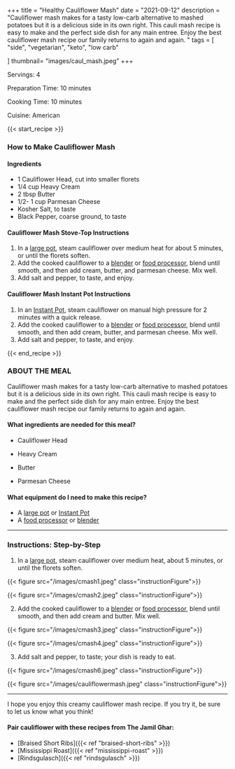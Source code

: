 +++
title = "Healthy Cauliflower Mash"
date = "2021-09-12"
description = "Cauliflower mash makes for a tasty low-carb alternative to mashed potatoes but it is a delicious side in its own right. This cauli mash recipe is easy to make and the perfect side dish for any main entree. Enjoy the best cauliflower mash recipe our family returns to again and again. "
tags = [
    "side",
    "vegetarian",
    "keto",
    "low carb"
    
]
thumbnail= "images/caul_mash.jpeg"
+++

Servings: 4 <!--more-->

Preparation Time: 10 minutes 

Cooking Time: 10 minutes 

Cuisine: American 

{{< start_recipe >}}

### How to Make Cauliflower Mash 

#### Ingredients 

* 1 Cauliflower Head, cut into smaller florets
* 1/4 cup Heavy Cream 
* 2 tbsp Butter 
* 1/2- 1 cup Parmesan Cheese
* Kosher Salt, to taste 
* Black Pepper, coarse ground, to taste

  
#### Cauliflower Mash Stove-Top Instructions 

1. In a [large pot](https://amzn.to/3n4isbc), steam cauliflower over medium heat for about 5 minutes, or until the florets soften. 
2. Add the cooked cauliflower to a [blender](https://amzn.to/3FXvdwQ) or [food processor](https://amzn.to/3BPnFtT), blend until smooth, and then add cream, butter, and parmesan cheese. Mix well. 
3. Add salt and pepper, to taste, and enjoy. 

#### Cauliflower Mash Instant Pot Instructions 

1. In an [Instant Pot](https://amzn.to/3mYZOBH), steam cauliflower on manual high pressure for 2 minutes with a quick release. 
2. Add the cooked cauliflower to a [blender](https://amzn.to/3FXvdwQ) or [food processor](https://amzn.to/3BPnFtT), blend until smooth, and then add cream, butter, and parmesan cheese. Mix well. 
3. Add salt and pepper, to taste, and enjoy. 

{{< end_recipe >}}

### ABOUT THE MEAL

Cauliflower mash makes for a tasty low-carb alternative to mashed potatoes but it is a delicious side in its own right. This cauli mash recipe is easy to make and the perfect side dish for any main entree. Enjoy the best cauliflower mash recipe our family returns to again and again. 

#### What ingredients are needed for this meal?

* Cauliflower Head 

* Heavy Cream 

* Butter 

* Parmesan Cheese 

#### What equipment do I need to make this recipe?

* A [large pot](https://amzn.to/3n4isbc) or [Instant Pot](https://amzn.to/3mYZOBH)
* A [food processor](https://amzn.to/3BPnFtT) or [blender](https://amzn.to/3FXvdwQ) 

---- 

### Instructions: Step-by-Step

1. In a [large pot](https://amzn.to/3n4isbc), steam cauliflower over medium heat, about 5 minutes, or until the florets soften. 

{{< figure src="/images/cmash1.jpeg" class="instructionFigure">}}

{{< figure src="/images/cmash2.jpeg" class="instructionFigure">}}

2. Add the cooked cauliflower to a [blender](https://amzn.to/3FXvdwQ) or [food processor](https://amzn.to/3BPnFtT), blend until smooth, and then add cream and butter. Mix well. 

{{< figure src="/images/cmash3.jpeg" class="instructionFigure">}}

{{< figure src="/images/cmash4.jpeg" class="instructionFigure">}}

3. Add salt and pepper, to taste; your dish is ready to eat.

{{< figure src="/images/cmash6.jpeg" class="instructionFigure">}}

{{< figure src="/images/cauliflowermash.jpeg" class="instructionFigure">}}

----

I hope you enjoy this creamy cauliflower mash recipe. If you try it, be sure to let us know what you think!

#### Pair cauliflower with these recipes from The Jamil Ghar: 

* [Braised Short Ribs]({{< ref "braised-short-ribs" >}})
* [Mississippi Roast]({{< ref "mississippi-roast" >}})
* [Rindsgulasch]({{< ref "rindsgulasch" >}})
